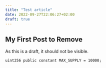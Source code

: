```yaml
---
title: "Test article"
date: 2022-09-27T22:06:27+02:00
draft: true
---
```


## My First Post to Remove
As this is a draft, it should not be visible.

```
uint256 public constant MAX_SUPPLY = 10000;
```